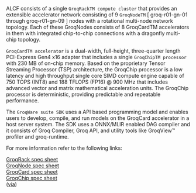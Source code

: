 
ALCF consists of a single `GroqRackTM compute cluster` that provides an extensible accelerator network consisting of 9 `GroqNodeTM` [ groq-r01-gn-01 through groq-r01-gn-09 ] nodes with a rotational multi-node network topology. Each of these GroqNodes consists of 8 GroqCardTM accelerators in them with integrated chip-to-chip connections with a dragonfly multi-chip topology.

`GroqCardTM accelerator` is a dual-width, full-height, three-quarter length PCI-Express Gen4 x16 adapter that includes a single `GroqChipTM processor` with 230 MB of on-chip memory. Based on the proprietary Tensor Streaming Processor (TSP) architecture, the GroqChip processor is a low latency and high throughput single core SIMD compute engine capable of 750 TOPS (INT8) and 188 TFLOPS (FP16) @ 900 MHz that includes advanced vector and matrix mathematical acceleration units.  The GroqChip processor is deterministic, providing predictable and repeatable performance. 

The `GroqWare suite SDK` uses a API based programming model and enables users to develop, compile, and run models on the GroqCard accelerator in a host server system. The SDK uses a ONNX/MLIR enabled DAG compiler and it consists of Groq Compiler, Groq API, and utility tools like GroqView™ profiler and groq-runtime. 


<!--- The GroqRack 42U compute cluster has ---> <!--9 GroqNode servers, and --> <!--- 9 compute nodes (GroqNodes) named sequentially from groq-r01-gn-01 to groq-r01-gn-09.---> <!--and 1 redudant node (groq-r01-gn-09)--> <!---Each GroqNode has 2 AMD EPYCTM 7313 processors, a total of 1TB of DRAM, and 8 GroqCard accelerators, with integrated chip-to-chip connections. --->


For more information refer to the following links:

[GroqRack spec sheet](https://groq.com/wp-content/uploads/2022/10/GroqRack%E2%84%A2-Compute-Cluster-Product-Brief-v1.0.pdf)<br>
[GroqNode spec sheet](https://groq.com/wp-content/uploads/2022/10/GroqNode%E2%84%A2-Server-GN1-B8C-Product-Brief-v1.5.pdf)<br>
[GroqCard spec sheet](https://groq.com/wp-content/uploads/2022/10/GroqCard%E2%84%A2-Accelerator-Product-Brief-v1.5-.pdf)<br>
[GroqChip spec sheet](https://groq.com/wp-content/uploads/2022/10/GroqChip%E2%84%A2-Processor-Product-Brief-v1.5.pdf)<br>
([via](https://groq.com/docs/))
